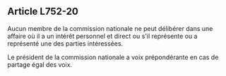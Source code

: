 Article L752-20
----
Aucun membre de la commission nationale ne peut délibérer dans une affaire où il
a un intérêt personnel et direct ou s'il représente ou a représenté une des
parties intéressées.

Le président de la commission nationale a voix prépondérante en cas de partage
égal des voix.

